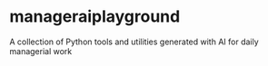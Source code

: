 # manageraiplayground
 A collection of Python tools and utilities generated with AI for daily managerial work
